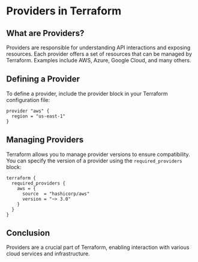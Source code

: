 # Providers in Terraform

## What are Providers?

Providers are responsible for understanding API interactions and exposing resources. Each provider offers a set of resources that can be managed by Terraform. Examples include AWS, Azure, Google Cloud, and many others.

## Defining a Provider

To define a provider, include the provider block in your Terraform configuration file:

```hcl
provider "aws" {
  region = "us-east-1"
}
```

## Managing Providers

Terraform allows you to manage provider versions to ensure compatibility. You can specify the version of a provider using the `required_providers` block:

```hcl
terraform {
  required_providers {
    aws = {
      source  = "hashicorp/aws"
      version = "~> 3.0"
    }
  }
}
```

## Conclusion

Providers are a crucial part of Terraform, enabling interaction with various cloud services and infrastructure.
